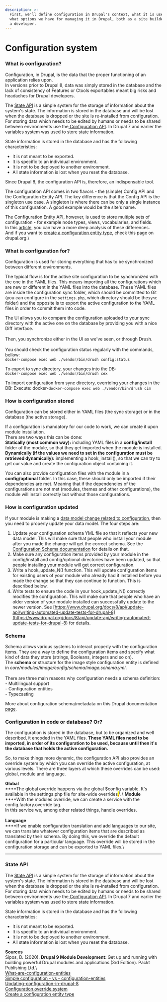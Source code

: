 ```yaml
---
description: >-
  First, we'll define configuration in Drupal's context, what it is used for and
  what options we have for managing it in Drupal, both as a site builder and as
  a developer.
---
```


# Configuration system

### What is configuration?

Configuration, in Drupal, is the data that the proper functioning of an application relies upon.\
In versions prior to Drupal 8, data was simply stored in the database and the lack of consistency of Features or Ctools exportables meant big risks and headaches for Drupal developers.

The [State API](https://api.drupal.org/api/drupal/core!core.api.php/group/state\_api) is a simple system for the storage of information about the system's state. The information is stored in the database and will be lost when the database is dropped or the site is re-installed from configuration. For storing data which needs to be edited by humans or needs to be shared between environments use the[ Configuration API](https://www.drupal.org/developing/api/8/configuration). In Drupal 7 and earlier the variables system was used to store state information.

State information is stored in the database and has the following characteristics:

* It is not meant to be exported.
* It is specific to an individual environment.
* It is not to be deployed to another environment.
* All state information is lost when you reset the database.

Since Drupal 8, the configuration API is, therefore, an indispensable tool.

The configuration API comes in two flavors - the (simple) Config API and the Configuration Entity API. The key difference is that the Config API is the singleton use case. A singleton is where there can be only a single instance of this configuration. A good example would be the site's name.

The Configuration Entity API, however, is used to store multiple sets of configuration - for example node types, views, vocabularies, and fields.\
&#x20;In this [article](https://www.drupal.org/node/2120523#s-simple-configuration-vs-configuration-entities), you can have a more deep analysis of these differences.\
And if you want to [create a configuration entity type](https://www.drupal.org/node/1809494), check this page on drupal.org.\


### What is configuration for?

Configuration is used for storing everything that has to be synchronized between different environments.

The typical flow is for the active site configuration to be synchronized with the one in the YAML files. This means importing all the configurations which are new or different in the YAML files into the database. These YAML files are inside the configuration sync folder, which should be committed to Git (you can configure in the `settings.php`, which directory should be the`sync` folder) and the opposite is to export the active configuration to the YAML files in order to commit them into code.

The UI allows you to compare the configuration uploaded to your sync directory with the active one on the database by providing you with a nice Diff interface.\
\
Then, you synchronize either in the UI as we've seen, or through Drush.\
\
You should check the configuration status regularly with the commands, bellow:\
`docker-compose exec web ./vendor/bin/drush config:status`

To export to sync directory, your changes into the DB:\
`docker-compose exec web ./vendor/bin/drush cex`

To import configuration from sync directory, overriding your changes in the DB: Execute: docker-`docker-compose exec web ./vendor/bin/drush cim`

### How is configuration stored

Configuration can be stored either in YAML files (the sync storage) or in the database (the active storage).

If a configuration is mandatory for our code to work, we can create it upon module installation.\
There are two ways this can be done:\
**Statically (most common way):** including YAML files in a **config/install** folder of the module, so that they get imported when the module is installed.\
**Dynamically (if the values we need to set in the configuration must be retrieved dynamically):** implementing a hook\_install(), so that we can try to get our value and create the configuration object containing it.

You can also provide configuration files with the module  in a **config/optional** folder. In this case, these should only be imported if their dependencies are met. Meaning that if the dependencies of the configurations are not met (modules, themes and other configurations), the module will install correctly but without those configurations.

### How is configuration updated

If your module is making a [data model change related to configuration](https://www.drupal.org/node/2535316), then you need to properly update your data model. The four steps are:

1. Update your configuration schema YML file so that it reflects your new data model. This will make sure that people who install your module after you made the change will get the correct schema. See the [Configuration Schema documentation](https://www.drupal.org/node/1905070) for details on that.
2. Make sure any configuration items provided by your module in the config/install and config/optional directories have been updated, so that people installing your module will get correct configuration.
3. Write a hook\_update\_N() function. This will update configuration items for existing users of your module who already had it installed before you made the change so that they can continue to function. This is described below.
4. Write tests to ensure the code in your hook\_update\_N() correctly modifies the configuration. This will make sure that people who have an older version of your module installed can successfully update to the newer version. See [https://www.drupal.org/docs/8/api/update-api/writing-automated-update-tests-for-drupal-8](https://www.drupal.org/docs/8/api/update-api/writing-automated-update-tests-for-drupal-8) for details.

### Schema

Schema allows various systems to interact properly with the configuration items. They are a way to define the configuration items and specify what kind of data they store (strings, Booleans, integers and so on). \
The **schema** or structure for the image style configuration entity is defined in _core/modules/image/config/schema/image.schema.yml_.\
\
There are three main reasons why configuration needs a schema definition:\
\- Multilingual support\
\- Configuration entities\
\- Typecasting

More about configuration schema/metadata on this Drupal documentation [page](https://www.drupal.org/docs/drupal-apis/configuration-api/configuration-schemametadata).

### Configuration in code or database? Or?

The configuration is stored in the database, but to be organized and well described, it encoded in the YAML files. **These YAML files need to be imported, in order of its configuration to be used, because until then it's the database that holds the active configuration.**

So, to make things more dynamic, the configuration API also provides an override system by which you can override the active configuration, at various levels. There are three layers at which these overrides can be used: global, module and language.

**Global**\
****The global override happens via the global $config variable. It's available in the settings.php file for site-wide overrides<mark style="color:red;">.</mark>\ <mark style="color:red;"></mark>\ <mark style="color:red;"></mark>**Module**\
****With the modules override, we can create a service with the config.factory.override tag. \
In this service we, among other related things, handle overrides.\
\
**Language**\
****If we enable configuration translation and add languages to our site, we can translate whatever configuration items that are described as translated by their schema. By doing this, we override the default configuration for a particular language. This override will be stored in the configuration storage and can be exported to YAML files.\
****

### State API

The [State API](https://api.drupal.org/api/drupal/core!core.api.php/group/state\_api) is a simple system for the storage of information about the system's state. The information is stored in the database and will be lost when the database is dropped or the site is re-installed from configuration. For storing data which needs to be edited by humans or needs to be shared between environments use the[ Configuration API](https://www.drupal.org/developing/api/8/configuration). In Drupal 7 and earlier the variables system was used to store state information.

State information is stored in the database and has the following characteristics:

* It is not meant to be exported.
* It is specific to an individual environment.
* It is not to be deployed to another environment.
* All state information is lost when you reset the database.

**Sources**\
Sipos, D. (2020). **Drupal 9 Module Development**: Get up and running with building powerful Drupal modules and applications (3rd Edition). Packt Publishing Ltd.\\\
[What-are-configuration-entities](https://drupalize.me/tutorial/what-are-configuration-entitie)\
[Simple ](https://www.drupal.org/node/2120523#s-simple-configuration-vs-configuration-entities)[configuration - vs - configuration-entities](https://www.drupal.org/node/2120523#s-simple-configuration-vs-configuration-entities)\
[Updating-configuration-in-drupal-8](https://www.drupal.org/docs/drupal-apis/update-api/updating-configuration-in-drupal-8)\
[Configuration override system](https://www.drupal.org/docs/drupal-apis/configuration-api/configuration-override-system)\
[Create a configuration entity type ](https://www.drupal.org/node/1809494)
